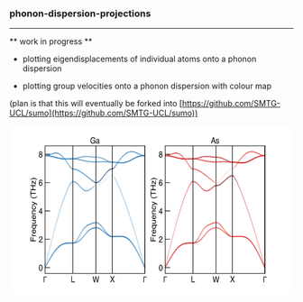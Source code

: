 ### phonon-dispersion-projections

____

** work in progress **

* plotting eigendisplacements of individual atoms onto a phonon dispersion

* plotting group velocities onto a phonon dispersion with colour map


(plan is that this will eventually be forked into [https://github.com/SMTG-UCL/sumo](https://github.com/SMTG-UCL/sumo))

<img src="./example/GaAs/gaas.png" width="600" height="300">
